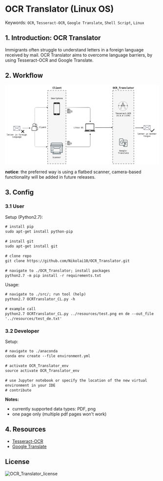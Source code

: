 # OCR Translator (Linux OS)
Keywords: `OCR`, `Tesseract-OCR`, `Google Translate`, `Shell Script`, `Linux` 

## 1. Introduction: OCR Translator

Immigrants often struggle to understand letters in a foreign language received by mail. 
OCR Translator aims to overcome language barriers, by using Tesseract-OCR and Google Translate. 

## 2. Workflow

![OCR_Translator_workflow](docs/OCR_Translator.png)

**notice**: the preferred way is using a flatbed scanner, camera-based functionality will be added in future releases.

## 3. Config 

### 3.1 User

Setup (Python2.7):  
    
    # install pip
    sudo apt-get install python-pip
    
    # install git
    sudo apt-get install git
    
    # clone repo
    git clone https://github.com/Nikolai10/OCR_Translator.git
    
    # navigate to ./OCR_Translator; install packages
    python2.7 -m pip install -r requirements.txt
    
Usage:

    # navigate to ./src/; run tool (help)
    python2.7 OCRTranslator_CL.py -h
    
    # example call
    python2.7 OCRTranslator_CL.py ../resources/test.png en de --out_file '../resources/test_de.txt'

### 3.2 Developer

Setup:

    # navigate to ./anaconda 
    conda env create --file environment.yml
    
    # activate OCR_Translator_env
    source activate OCR_Translator_env
    
    # use Jupyter notebook or specify the location of the new virtual environment in your IDE
    # contribute
    
**Notes:**

- currently supported data types: PDF, png
- one page only (multiple pdf pages won't work)    
    
## 4. Resources

- [Tesseract-OCR](https://github.com/tesseract-ocr/tesseract)
- [Google Translate](https://pypi.org/project/googletrans/)

## License

![OCR_Translator_license](LICENSE)
